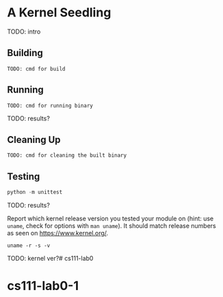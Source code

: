 # A Kernel Seedling

TODO: intro

## Building

```shell
TODO: cmd for build
```

## Running

```shell
TODO: cmd for running binary
```

TODO: results?

## Cleaning Up

```shell
TODO: cmd for cleaning the built binary
```

## Testing

```python
python -m unittest
```

TODO: results?

Report which kernel release version you tested your module on
(hint: use `uname`, check for options with `man uname`).
It should match release numbers as seen on https://www.kernel.org/.

```shell
uname -r -s -v
```

TODO: kernel ver?# cs111-lab0

# cs111-lab0-1
